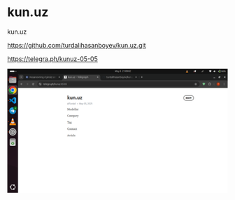 # kun.uz

kun.uz

https://github.com/turdalihasanboyev/kun.uz.git

https://telegra.ph/kunuz-05-05

![Plan](<Screenshot from 2025-05-05 21-09-07.png>)
